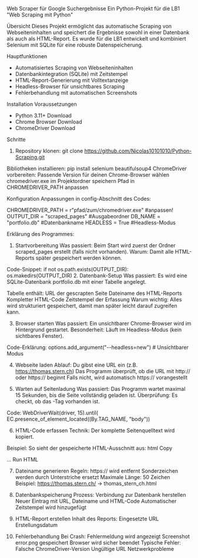 Web Scraper für Google Suchergebnisse
Ein Python-Projekt für die LB1 "Web Scraping mit Python"

Übersicht
Dieses Projekt ermöglicht das automatische Scraping von Webseiteninhalten und speichert die Ergebnisse sowohl in einer Datenbank als auch als HTML-Report. 
Es wurde für die LB1 entwickelt und kombiniert Selenium mit SQLite für eine robuste Datenspeicherung.

Hauptfunktionen

- Automatisiertes Scraping von Webseiteninhalten
- Datenbankintegration (SQLite) mit Zeitstempel
- HTML-Report-Generierung mit Volltextanzeige
- Headless-Browser für unsichtbares Scraping
- Fehlerbehandlung mit automatischen Screenshots

Installation
Voraussetzungen
- Python 3.11+ Download
- Chrome Browser Download
- ChromeDriver Download

Schritte

1. Repository klonen:
git clone https://github.com/Nicolas10101010/Python-Scraping.git

Bibliotheken installieren:
pip install selenium beautifulsoup4
ChromeDriver vorbereiten:
Passende Version für deinen Chrome-Browser wählen
chromedriver.exe im Projektordner speichern
Pfad in CHROMEDRIVER_PATH anpassen

Konfiguration
Anpassungen in config-Abschnitt des Codes:

CHROMEDRIVER_PATH = r"pfad/zum/chromedriver.exe"  #anpassen!
OUTPUT_DIR = "scraped_pages"                      #Ausgabeordner
DB_NAME = "portfolio.db"                          #Datenbankname
HEADLESS = True                                   #Headless-Modus

Erklärung des Programmes:
1. Startvorbereitung
Was passiert: Beim Start wird zuerst der Ordner scraped_pages erstellt (falls nicht vorhanden).
Warum: Damit alle HTML-Reports später gespeichert werden können.

Code-Snippet:
if not os.path.exists(OUTPUT_DIR):
    os.makedirs(OUTPUT_DIR)
2. Datenbank-Setup
Was passiert: Es wird eine SQLite-Datenbank portfolio.db mit einer Tabelle angelegt.

Tabelle enthält:
URL der gescrapten Seite
Dateiname des HTML-Reports
Kompletter HTML-Code
Zeitstempel der Erfassung
Warum wichtig: Alles wird strukturiert gespeichert, damit man später leicht darauf zugreifen kann.

3. Browser starten
Was passiert: Ein unsichtbarer Chrome-Browser wird im Hintergrund gestartet.
Besonderheit: Läuft im Headless-Modus (kein sichtbares Fenster).

Code-Erklärung:
options.add_argument("--headless=new")  # Unsichtbarer Modus

4. Webseite laden
Ablauf:
Du gibst eine URL ein (z.B. https://thomas.stern.ch)
Das Programm überprüft, ob die URL mit http:// oder https:// beginnt
Falls nicht, wird automatisch https:// vorangestellt

5. Warten auf Seitenladung
Was passiert: Das Programm wartet maximal 15 Sekunden, bis die Seite vollständig geladen ist.
Überprüfung: Es checkt, ob das <body>-Tag vorhanden ist.

Code:
WebDriverWait(driver, 15).until(
    EC.presence_of_element_located((By.TAG_NAME, "body"))
    
6. HTML-Code erfassen
Technik: Der komplette Seitenquelltext wird kopiert.

Beispiel: So sieht der gespeicherte HTML-Ausschnitt aus:
html
Copy
<html>
  <head>
    <title>Thomas Stern | TBZ Zürich</title>
  </head>
  <body>...</body>
</html>
Run HTML

7. Dateiname generieren
Regeln:
https:// wird entfernt Sonderzeichen werden durch Unterstriche ersetzt
Maximale Länge: 50 Zeichen
Beispiel:
https://thomas.stern.ch/ → thomas_stern_ch.html

8. Datenbankspeicherung
Prozess:
Verbindung zur Datenbank herstellen
Neuer Eintrag mit URL, Dateiname und HTML-Code
Automatischer Zeitstempel wird hinzugefügt

9. HTML-Report erstellen
Inhalt des Reports:
Eingesetzte URL
Erstellungsdatum

10. Fehlerbehandlung
Bei Crash:
Fehlermeldung wird angezeigt
Screenshot error.png gespeichert
Browser wird sicher beendet
Typische Fehler:
Falsche ChromeDriver-Version
Ungültige URL
Netzwerkprobleme
